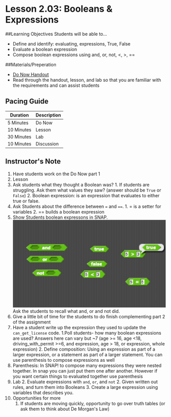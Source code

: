# Lesson 2.03: Booleans & Expressions

##Learning Objectives
Students will be able to... 
* Define and identify: evaluating, expressions, True, False
* Evaluate a boolean expression
* Compose boolean expressions using and, or, not, <, >, == 

##Materials/Preperation
* [Do Now Handout]
* Read through the handout, lesson, and lab so that you are familiar with the requirements and can assist students

## Pacing Guide
| Duration   | Description |
| ---------- | ----------- |
| 5 Minutes  | Do Now      |
| 10 Minutes | Lesson      |
| 30 Minutes | Lab         |
| 10 Minutes | Discussion  |

## Instructor's Note
1. Have students work on the Do Now part 1
2. Lesson
  1. Ask students what they thought a Boolean was? 
    1. If students are struggling. Ask them what values they saw? (answer should be `True` or `False`) 
    2. Boolean expression: is an expression that evaluates to either true or false.
  1. Ask Students about the difference between `=` and `==`. 
    1. = is a setter for variables 
    2. == builds a boolean expression
  2. Show Students boolean expressons in SNAP. 
    ![Snap boolean Expressions](snap_boolean_expressions.png)
    Ask the students to recall what and, or and not did.
  3. Give a little bit of time for the students to do finish complementing part 2 of the assignment 
  4. Have a student write up the expression they used to update the `can_get_license` code.
    1.Poll students- how many boolean expressions are used? Answers here can vary but ~7 (age >= 16, age <18, driving_with_permit >=6, and expression, age > 18, or expression, whole expression) 
    2. Define composition: Using an expression as part of a larger expression, or a statement as part of a larger statement. You can use parenthesis to compose expressions as well
  5. Parenthesis: In SNAP! to compose many expressions they were nested together. In snap you can just put them one after another. However if you want certain things to evaluated together use parenthesis
3. Lab
    2. Evaluate expressions with `and`, `or`, and `not`
    2. Given written out rules, and turn them into Booleans
    3. Create a large expression using variables that describes you. 
4. Opportunities for more
    1. If students are moving quickly, opportunity to go over truth tables (or ask them to think about De Morgan's Law) 
  

[Do Now Handout]:https://teals-introcs.gitbooks.io/2nd-semester-introduction-to-computer-science-pri/content/do_now_203.html

